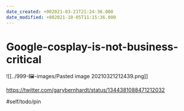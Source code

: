 ```yaml
---
date_created: +002021-03-21T21:24:36.000
date_modified: +002021-10-05T11:15:36.000
---
```


# Google-cosplay-is-not-business-critical

![[../999-🖼-images/Pasted image 20210321212439.png]]

https://twitter.com/garybernhardt/status/1344381088471212032

#self/todo/pin
